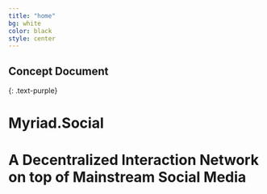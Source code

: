 ```yaml
---
title: "home"
bg: white
color: black
style: center
---
```


## Concept Document
{: .text-purple}


# **Myriad.Social** 
# A Decentralized Interaction Network on top of Mainstream Social Media
